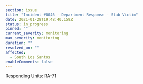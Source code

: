 ```yaml
---
section: issue
title: "Incident #0046 - Department Response - Stab Victim"
date: 2021-01-28T19:48:40.159Z
status: in_progress
pinned: ""
current_severity: monitoring
max_severity: monitoring
duration: ""
resolved_on: ""
affected:
  - South Los Santos
enableComments: false
---
```

Responding Units: RA-71